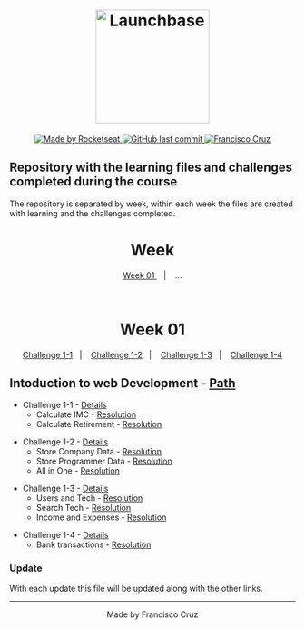 <h1 align="center">
    <img alt="Launchbase" src="https://storage.googleapis.com/golden-wind/bootcamp-launchbase/logo.png" width="200px" />
</h1>

<p align="center">

  <a href="https://rocketseat.com.br">
    <img alt="Made by Rocketseat" src="https://img.shields.io/badge/made%20by-Rocketseat-%23F8952D">
  </a>
  
  <a href="https://github.com/Fcruz10/LaunchBase/commits/master">
    <img alt="GitHub last commit" src="https://img.shields.io/github/last-commit/Fcruz10/LaunchBase">
  </a>

  <a href="https://www.linkedin.com/in/francisco-cruz-074208140/" >
    <img alt="Francisco Cruz" src="https://img.shields.io/badge/Francisco-in-%230072b1">
  </a>

</p>

## Repository with the learning files and challenges completed during the course
The repository is separated by week, within each week the files are created with learning and the challenges completed.
<br />
<h1 align=center> Week </h1>
<p align="center">
  <a href="#week01"> Week 01 </a>&nbsp;&nbsp;&nbsp;|&nbsp;&nbsp;&nbsp;
 <!-- <a href="#week02"> Week 02 </a>&nbsp;&nbsp;&nbsp;|&nbsp;&nbsp;&nbsp; -->
  ...
</p>
<br />
 <h1 align=center id="week01"> Week 01 </h1>

<p align="center">
  <a href="#Challenge1-1">Challenge 1-1</a>&nbsp;&nbsp;&nbsp;|&nbsp;&nbsp;&nbsp;
  <a href="#Challenge1-2">Challenge 1-2</a>&nbsp;&nbsp;&nbsp;|&nbsp;&nbsp;&nbsp;
  <a href="#Challenge1-3">Challenge 1-3</a>&nbsp;&nbsp;&nbsp;|&nbsp;&nbsp;&nbsp;
  <a href="#Challenge1-4">Challenge 1-4</a>
</p>

<!--
<p align="center">
  <a href="#Challenge2-1">Challenge 2-1</a>&nbsp;&nbsp;&nbsp;|&nbsp;&nbsp;&nbsp;
  <a href="#Challenge2-2">Challenge 2-2</a>&nbsp;&nbsp;&nbsp;|&nbsp;&nbsp;&nbsp;
  <a href="#Challenge2-3">Challenge 2-3</a>&nbsp;&nbsp;&nbsp;|&nbsp;&nbsp;&nbsp;
</p>
-->

## Intoduction to web Development - [Path](https://github.com/##)

<a id="Challenge1-1"></a>
- Challenge 1-1 - [Details](https://github.com/Rocketseat/bootcamp-launchbase-desafios-01/blob/master/desafios/01-1-primeiros-passos-com-js.md)
    - Calculate IMC - [Resolution](https://github.com/Fcruz10/LaunchBase/blob/master/week%2001/Challenges1/01-1-calculateImc.js)
    - Calculate Retirement - [Resolution](https://github.com/Fcruz10/LaunchBase/blob/master/week%2001/Challenges1/01-1-calculateRetirement.js)
    
<a id="Challenge1-2"></a>
- Challenge 1-2 - [Details](https://github.com/Rocketseat/bootcamp-launchbase-desafios-01/blob/master/desafios/01-2-lidando-com-objetos-e-vetores.md)
    - Store Company Data - [Resolution](https://github.com/Fcruz10/LaunchBase/blob/master/week%2001/Challenges1/01-2-storeCompanyData.js)
    - Store Programmer Data - [Resolution](https://github.com/Fcruz10/LaunchBase/blob/master/week%2001/Challenges1/01-2-storeProgrammerData.js)
    - All in One - [Resolution](https://github.com/Fcruz10/LaunchBase/blob/master/week%2001/Challenges1/01-2-allin1.js)
    
<a id="Challenge1-3"></a>
- Challenge 1-3 - [Details](https://github.com/Rocketseat/bootcamp-launchbase-desafios-01/blob/master/desafios/01-3-funcoes-e-estruturas-de-repeticao.md)
    - Users and Tech - [Resolution](https://github.com/Fcruz10/LaunchBase/blob/master/week%2001/Challenges1/01-3-usersAndTech.js)
    - Search Tech - [Resolution](https://github.com/Fcruz10/LaunchBase/blob/master/week%2001/Challenges1/01-3-searchTech.js)
    - Income and Expenses - [Resolution](https://github.com/Fcruz10/LaunchBase/blob/master/week%2001/Challenges1/01-3-incomeAndExpenses.js)
    
<a id="Challenge1-4"></a>    
- Challenge 1-4 - [Details](https://github.com/Rocketseat/bootcamp-launchbase-desafios-01/blob/master/desafios/01-4-aplicacao-operacoes-bancarias.md)
    - Bank transactions - [Resolution](https://github.com/Fcruz10/LaunchBase/blob/master/week%2001/Challenges1/01-4-bankTransactions.js)
 <!--
## Starting on Front-end - [Path](https://github.com/##)

<a id="Challenge2-1"></a>
- Challenge 2-1 - [Details](https://github.com/Rocketseat/bootcamp-launchbase-desafios-02/blob/master/desafios/02-1-primeiro-html.md)
    - Add Favicon and Stylize - [Resolution](https://github.com/##)

<a id="Challenge2-2"></a>
- Challenge 2-2 - [Details](https://github.com/Rocketseat/bootcamp-launchbase-desafios-02/blob/master/desafios/02-2-pagina-descricao.md)
    - Create page about Rocketseat - [Resolution](https://github.com/##)
    
<a id="Challenge2-3"></a>
- Challenge 2-3 - [Details](https://github.com/Rocketseat/bootcamp-launchbase-desafios-02/blob/master/desafios/02-3-pagina-cursos-e-iframe.md)
    - Create Content and Modal Page - [Resolution](https://github.com/##)
    
<h1 align=center id="week02"> Week 02 </h1>
-->

### Update
With each update this file will be updated along with the other links.

---

<p align="center">Made by Francisco Cruz</p>
